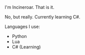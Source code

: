 I'm Incineroar. That is it.

No, but really. Currently learning C#.

Languages I use:
- Python
- Lua
- C# (Learning)
